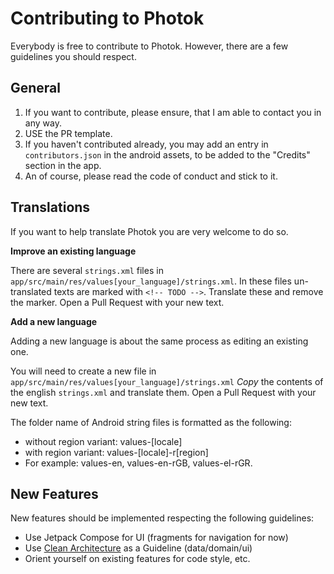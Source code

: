 # Contributing to Photok

Everybody is free to contribute to Photok.
However, there are a few guidelines you should respect.

## General

1. If you want to contribute, please ensure, that I am able to contact you in any way.
3. USE the PR template.
4. If you haven't contributed already, you may add an entry in `contributors.json` in the android assets, to be added to the "Credits" section in the app.
5. An of course, please read the code of conduct and stick to it.

## Translations

If you want to help translate Photok you are very welcome to do so.

**Improve an existing language**

There are several `strings.xml`  files in `app/src/main/res/values[your_language]/strings.xml`.
In these files un-translated texts are marked with `<!-- TODO -->`. Translate these and remove the marker.
Open a Pull Request with your new text.

**Add a new language**

Adding a new language is about the same process as editing an existing one.

You will need to create a new file in `app/src/main/res/values[your_language]/strings.xml`
*Copy* the contents of the english `strings.xml` and translate them.
Open a Pull Request with your new text.

The folder name of Android string files is formatted as the following:

- without region variant: values-[locale]
- with region variant: values-[locale]-r[region]
- For example: values-en, values-en-rGB, values-el-rGR.

## New Features

New features should be implemented respecting the following guidelines:
- Use Jetpack Compose for UI (fragments for navigation for now)
- Use [Clean Architecture](https://cdn-media-1.freecodecamp.org/images/oVVbTLR5gXHgP8Ehlz1qzRm5LLjX9kv2Zri6) as a Guideline (data/domain/ui)
- Orient yourself on existing features for code style, etc.
